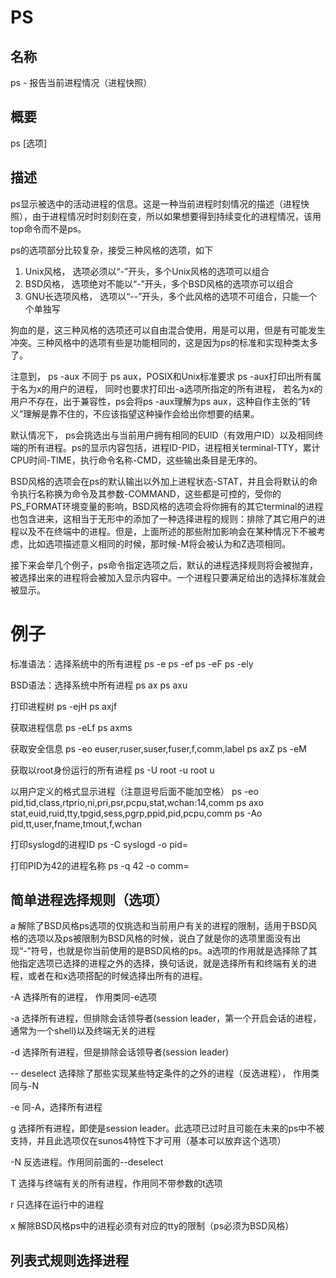 # PS

## 名称
ps - 报告当前进程情况（进程快照）

## 概要
ps [选项]

## 描述
ps显示被选中的活动进程的信息。这是一种当前进程时刻情况的描述（进程快照），由于进程情况时时刻刻在变，所以如果想要得到持续变化的进程情况，该用top命令而不是ps。

ps的选项部分比较复杂，接受三种风格的选项，如下

1. Unix风格， 选项必须以“-”开头，多个Unix风格的选项可以组合
2. BSD风格，  选项绝对不能以“-”开头，多个BSD风格的选项亦可以组合
3. GNU长选项风格， 选项以“--”开头，多个此风格的选项不可组合，只能一个个单独写

狗血的是，这三种风格的选项还可以自由混合使用，用是可以用，但是有可能发生冲突。三种风格中的选项有些是功能相同的，这是因为ps的标准和实现种类太多了。

注意到， ps -aux 不同于 ps aux，POSIX和Unix标准要求 ps -aux打印出所有属于名为x的用户的进程， 同时也要求打印出-a选项所指定的所有进程， 若名为x的用户不存在，出于兼容性，ps会将ps -aux理解为ps aux，这种自作主张的“转义”理解是靠不住的，不应该指望这种操作会给出你想要的结果。

默认情况下， ps会挑选出与当前用户拥有相同的EUID（有效用户ID）以及相同终端的所有进程。ps的显示内容包括，进程ID-PID，进程相关terminal-TTY，累计CPU时间-TIME，执行命令名称-CMD，这些输出条目是无序的。

BSD风格的选项会在ps的默认输出以外加上进程状态-STAT，并且会将默认的命令执行名称换为命令及其参数-COMMAND，这些都是可控的，受你的PS_FORMAT环境变量的影响，BSD风格的选项会将你拥有的其它terminal的进程也包含进来，这相当于无形中的添加了一种选择进程的规则：排除了其它用户的进程以及不在终端中的进程。但是，上面所述的那些附加影响会在某种情况下不被考虑，比如选项描述意义相同的时候，那时候-M将会被认为和Z选项相同。

接下来会举几个例子，ps命令指定选项之后，默认的进程选择规则将会被抛弃，被选择出来的进程将会被加入显示内容中。一个进程只要满足给出的选择标准就会被显示。

# 例子
标准语法：选择系统中的所有进程
ps -e
ps -ef
ps -eF
ps -ely

BSD语法：选择系统中所有进程
ps ax
ps axu

打印进程树
ps -ejH
ps axjf

获取进程信息
ps -eLf
ps axms

获取安全信息
ps -eo euser,ruser,suser,fuser,f,comm,label
ps axZ
ps -eM

获取以root身份运行的所有进程
ps -U root -u root u

以用户定义的格式显示进程（注意逗号后面不能加空格）
ps -eo pid,tid,class,rtprio,ni,pri,psr,pcpu,stat,wchan:14,comm
ps axo stat,euid,ruid,tty,tpgid,sess,pgrp,ppid,pid,pcpu,comm
ps -Ao pid,tt,user,fname,tmout,f,wchan

打印syslogd的进程ID
ps -C syslogd -o pid=

打印PID为42的进程名称
ps -q 42 -o comm=

## 简单进程选择规则（选项）

a 解除了BSD风格ps选项的仅挑选和当前用户有关的进程的限制，适用于BSD风格的选项以及ps被限制为BSD风格的时候，说白了就是你的选项里面没有出现“-”符号，也就是你当前使用的是BSD风格的ps。a选项的作用就是选择除了其他指定选项已选择的进程之外的选择，换句话说，就是选择所有和终端有关的进程，或者在和x选项搭配的时候选择出所有的进程。

-A 选择所有的进程， 作用类同-e选项

-a 选择所有进程，但排除会话领导者(session leader，第一个开启会话的进程，通常为一个shell)以及终端无关的进程

-d 选择所有进程，但是排除会话领导者(session leader)

-- deselect 选择除了那些实现某些特定条件的之外的进程（反选进程）， 作用类同与-N

-e 同-A，选择所有进程

g 选择所有进程，即使是session leader。此选项已过时且可能在未来的ps中不被支持，并且此选项仅在sunos4特性下才可用（基本可以放弃这个选项）

-N 反选进程。作用同前面的--deselect

T 选择与终端有关的所有进程，作用同不带参数的t选项

r 只选择在运行中的进程

x 解除BSD风格ps中的进程必须有对应的tty的限制（ps必须为BSD风格）

## 列表式规则选择进程

